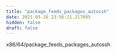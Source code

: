 ```yaml
---
title: "package_feeds_packages_autossh"
date: 2021-05-26 23:56:21.217095
hidden: false
draft: false
---
```


x86/64/package_feeds_packages_autossh

